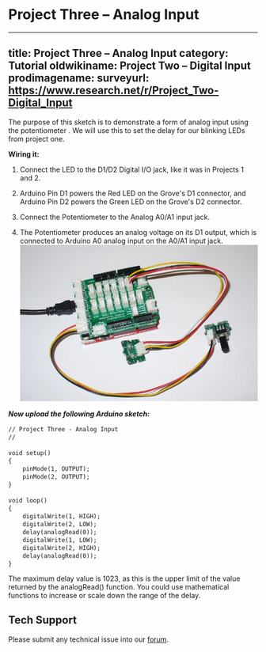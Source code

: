 # Project Three – Analog Input
---
title: Project Three – Analog Input
category: Tutorial
oldwikiname:  Project Two – Digital Input
prodimagename:
surveyurl: https://www.research.net/r/Project_Two-Digital_Input
---

The purpose of this sketch is to demonstrate a form of analog input using the potentiometer . We will use this to set the delay for our blinking LEDs from project one.

**Wiring it:**

1.  Connect the LED to the D1/D2 Digital I/O jack, like it was in Projects 1 and 2.

2.  Arduino Pin D1 powers the Red LED on the Grove's D1 connector, and Arduino Pin D2 powers the Green LED on the Grove's D2 connector.

3.  Connect the Potentiometer to the Analog A0/A1 input jack.

4.  The Potentiometer produces an analog voltage on its D1 output, which is connected to Arduino A0 analog input on the A0/A1 input jack.
![](https://github.com/SeeedDocument/Project_Three-Analog_Input/raw/master/img/Conn-three.jpg)

_**Now upload the following Arduino sketch:**_
```
// Project Three - Analog Input
//

void setup()
{
    pinMode(1, OUTPUT);
    pinMode(2, OUTPUT);
}

void loop()
{
    digitalWrite(1, HIGH);
    digitalWrite(2, LOW);
    delay(analogRead(0));
    digitalWrite(1, LOW);
    digitalWrite(2, HIGH);
    delay(analogRead(0));
}
```
The maximum delay value is 1023, as this is the upper limit of the value returned by the analogRead() function. You could use mathematical functions to increase or scale down the range of the delay.

## Tech Support
Please submit any technical issue into our [forum](http://forum.seeedstudio.com/). 